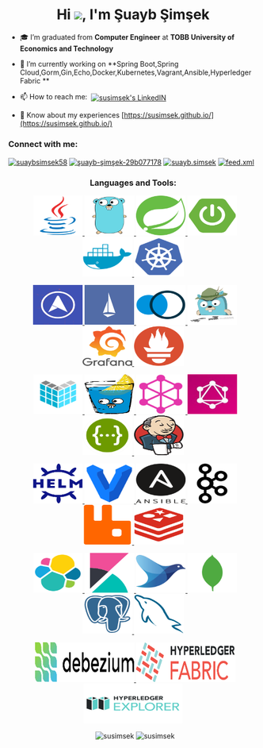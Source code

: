 <h1 align="center">Hi <img src="https://media.giphy.com/media/hvRJCLFzcasrR4ia7z/giphy.gif" width="25px">, I'm Şuayb Şimşek </h1>

- 🎓 I’m graduated from **Computer Engineer** at **TOBB University of Economics and Technology**

- 🌱 I’m currently working on **Spring Boot,Spring Cloud,Gorm,Gin,Echo,Docker,Kubernetes,Vagrant,Ansible,Hyperledger Fabric **

- 📫 How to reach me:  &nbsp;<a href="https://www.linkedin.com/in/şuayb-şimşek-29b077178/" target="blank"><img align="center" alt="susimsek's LinkedIN" width="22px" src="https://raw.githubusercontent.com/peterthehan/peterthehan/master/assets/linkedin.svg" /></a>

- 📄 Know about my experiences [https://susimsek.github.io/](https://susimsek.github.io/)

<h3 align="left">Connect with me:</h3>
<p align="left">
<a href="https://twitter.com/suaybsimsek58" target="blank"><img align="center" src="https://cdn.jsdelivr.net/npm/simple-icons@3.0.1/icons/twitter.svg" alt="suaybsimsek58" height="30" width="40" /></a>
<a href="https://linkedin.com/in/şuayb-şimşek-29b077178" target="blank"><img align="center" src="https://cdn.jsdelivr.net/npm/simple-icons@3.0.1/icons/linkedin.svg" alt="şuayb-şimşek-29b077178" height="30" width="40" /></a>
<a href="https://instagram.com/suayb.simsek" target="blank"><img align="center" src="https://cdn.jsdelivr.net/npm/simple-icons@3.0.1/icons/instagram.svg" alt="suayb.simsek" height="30" width="40" /></a>
<a href="https://susimsek.github.io/feed.xml" target="blank"><img align="center" src="https://cdn.jsdelivr.net/npm/simple-icons@3.0.1/icons/rss.svg" alt="feed.xml" height="30" width="40" /></a>
</p>


<h3 align="center", style="text-align:center">Languages and Tools:</h3>

<p align="center">&nbsp;
<a href="https://www.java.com" target="_blank"> <img src="https://github.com/susimsek/susimsek/blob/main/images/java.svg" alt="java" width="100" height="80"/> </a>
<a href="https://golang.org/" target="_blank"> <img src="https://github.com/susimsek/susimsek/blob/main/images/golang.svg" alt="golang" width="100" height="80"/> </a>
<a href="https://spring.io/" target="_blank"> <img src="https://github.com/susimsek/susimsek/blob/main/images/spring.svg" alt="spring" width="100" height="80"/> </a>
<a href="https://spring.io/projects/spring-boot" target="_blank"> <img src="https://github.com/susimsek/susimsek/blob/main/images/spring-boot.png" alt="java" width="100" height="80"/> </a>
<a href="https://www.docker.com/" target="_blank"> <img src="https://github.com/susimsek/susimsek/blob/main/images/docker.svg" alt="docker" width="100" height="80"/> </a>
<a href="https://kubernetes.io/" target="_blank"> <img src="https://github.com/susimsek/susimsek/blob/main/images/kubernetes.svg" alt="kubernetes" width="100" height="80"/> </a>
</p>

<p align="center">&nbsp;
<a href="https://metallb.universe.tf/" target="_blank"> <img src="https://github.com/susimsek/susimsek/blob/main/images/metallb.png" alt="metallb" width="100" height="80"/> </a>
<a href="https://istio.io/" target="_blank"> <img src="https://github.com/susimsek/susimsek/blob/main/images/istio.jpeg" alt="istio" width="100" height="80"/> </a>
<a href="https://kiali.io/" target="_blank"> <img src="https://github.com/susimsek/susimsek/blob/main/images/kiali.png" alt="kiali" width="100" height="80"/> </a>
<a href="https://www.jaegertracing.io/" target="_blank"> <img src="https://github.com/susimsek/susimsek/blob/main/images/jaeger.png" alt="jaeger" width="100" height="80"/> </a>
<a href="https://grafana.com/" target="_blank"> <img src="https://github.com/susimsek/susimsek/blob/main/images/grafana.png?v=2" alt="grafana" width="100" height="80"/> </a>
<a href="https://prometheus.io/" target="_blank"> <img src="https://github.com/susimsek/susimsek/blob/main/images/prometheus.png" alt="prometheus" width="100" height="80"/> </a>
</p>

<p align="center">&nbsp;
<a href="https://echo.labstack.com/" target="_blank"> <img src="https://github.com/susimsek/susimsek/blob/main/images/echo.png" alt="echo" width="100" height="80"/> </a>
<a href="https://gin-gonic.com/" target="_blank"> <img src="https://github.com/susimsek/susimsek/blob/main/images/gin.png" alt="gin" width="100" height="80"/> </a>
<a href="https://graphql.org/" target="_blank"> <img src="https://github.com/susimsek/susimsek/blob/main/images/graphql.png" alt="graphql" width="100" height="80"/> </a>
<a href="https://github.com/graphql/graphql-playground" target="_blank"> <img src="https://github.com/susimsek/susimsek/blob/main/images/playground.jpeg" alt="playground" width="100" height="80"/> </a>
<a href="https://swagger.io/" target="_blank"> <img src="https://github.com/susimsek/susimsek/blob/main/images/swagger.png" alt="swagger" width="100" height="80"/> </a>
<a href="https://www.jenkins.io/" target="_blank"> <img src="https://github.com/susimsek/susimsek/blob/main/images/jenkins.png" alt="jenkins" width="100" height="80"/> </a>
</p>

<p align="center">&nbsp;
<a href="https://helm.sh/" target="_blank"> <img src="https://github.com/susimsek/susimsek/blob/main/images/helm.svg" alt="helm" width="100" height="80"/> </a>
<a href="https://www.vagrantup.com/" target="_blank"> <img src="https://github.com/susimsek/susimsek/blob/main/images/vagrant.svg" alt="vagrant" width="100" height="80"/> </a>
<a href="https://www.ansible.com/" target="_blank"> <img src="https://github.com/susimsek/susimsek/blob/main/images/ansible.png" alt="ansible" width="100" height="80"/> </a>
<a href="https://kafka.apache.org/" target="_blank"> <img src="https://github.com/susimsek/susimsek/blob/main/images/kafka.svg" alt="kafka" width="100" height="80"/> </a> 
<a href="https://www.rabbitmq.com" target="_blank"> <img src="https://github.com/susimsek/susimsek/blob/main/images/rabbitmq.svg" alt="rabbitMQ" width="100" height="80"/> </a>
<a href="https://redis.io" target="_blank"> <img src="https://github.com/susimsek/susimsek/blob/main/images/redis.svg" alt="redis" width="100" height="80"/> </a> 
</p>

<p align="center">&nbsp;
<a href="https://www.elastic.co" target="_blank"> <img src="https://github.com/susimsek/susimsek/blob/main/images/elasticsearch.svg" alt="elasticsearch" width="100" height="80"/> </a> 
<a href="https://www.elastic.co/kibana" target="_blank"> <img src="https://github.com/susimsek/susimsek/blob/main/images/kibana.svg" alt="kibana" width="100" height="80"/> </a>
<a href="https://www.fluentd.org/" target="_blank"> <img src="https://github.com/susimsek/susimsek/blob/main/images/fluentd.png" alt="fluentd" width="100" height="80"/> </a>
<a href="https://www.mongodb.com/" target="_blank"> <img src="https://github.com/susimsek/susimsek/blob/main/images/mongodb.svg" alt="mongodb" width="100" height="80"/> </a>
<a href="https://www.postgresql.org" target="_blank"> <img src="https://github.com/susimsek/susimsek/blob/main/images/postgresql-plain.svg" alt="postgresql" width="100" height="80"/> </a> 
<a href="https://www.mysql.com/" target="_blank"> <img src="https://github.com/susimsek/susimsek/blob/main/images/mysql.svg" alt="mysql" width="100" height="80"/> </a>
</p>

<p align="center">&nbsp;
<a href="https://debezium.io/" target="_blank"> <img src="https://github.com/susimsek/susimsek/blob/main/images/debezium.png" alt="debezium" width="200" height="80"/> </a>
<a href="https://www.hyperledger.org/use/fabric" target="_blank"> <img src="https://github.com/susimsek/susimsek/blob/main/images/hyperledger-fabric.png" alt="hyperledger-fabric" width="200" height="80"/> </a>
<a href="https://www.hyperledger.org/use/fabric" target="_blank"> <img src="https://github.com/susimsek/susimsek/blob/main/images/hyperledger-explorer.png" alt="hyperledger-explorer" width="200" height="80"/> </a>
</p>

<p align="center">&nbsp;
<img src="https://github-readme-stats.vercel.app/api?username=susimsek&show_icons=true&locale=en" alt="susimsek" height="150" />
<img src="https://github-readme-stats.vercel.app/api/top-langs?username=susimsek&show_icons=true&locale=en&layout=compact" alt="susimsek" height="150"/>
</p>
